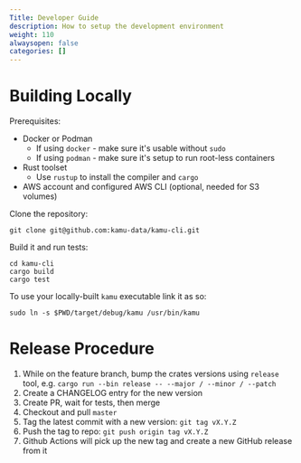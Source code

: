 ```yaml
---
Title: Developer Guide
description: How to setup the development environment
weight: 110
alwaysopen: false
categories: []
---
```


# Building Locally
Prerequisites:
* Docker or Podman
  * If using `docker` - make sure it's usable without `sudo`
  * If using `podman` - make sure it's setup to run root-less containers
* Rust toolset
  * Use `rustup` to install the compiler and `cargo`
* AWS account and configured AWS CLI (optional, needed for S3 volumes)

Clone the repository:
```shell
git clone git@github.com:kamu-data/kamu-cli.git
```

Build it and run tests:
```shell
cd kamu-cli
cargo build
cargo test
```

To use your locally-built `kamu` executable link it as so:
```shell
sudo ln -s $PWD/target/debug/kamu /usr/bin/kamu
```

# Release Procedure
1. While on the feature branch, bump the crates versions using `release` tool, e.g. `cargo run --bin release -- --major / --minor / --patch`
2. Create a CHANGELOG entry for the new version
3. Create PR, wait for tests, then merge
4. Checkout and pull `master`
5. Tag the latest commit with a new version: `git tag vX.Y.Z`
6. Push the tag to repo: `git push origin tag vX.Y.Z`
7. Github Actions will pick up the new tag and create a new GitHub release from it